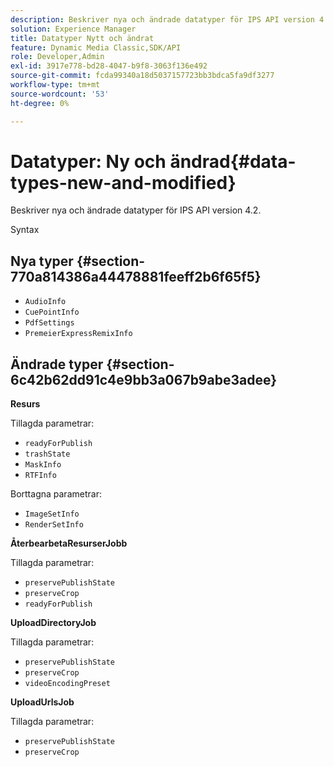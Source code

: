 ```yaml
---
description: Beskriver nya och ändrade datatyper för IPS API version 4.2.
solution: Experience Manager
title: Datatyper Nytt och ändrat
feature: Dynamic Media Classic,SDK/API
role: Developer,Admin
exl-id: 3917e778-bd28-4047-b9f8-3063f136e492
source-git-commit: fcda99340a18d5037157723bb3bdca5fa9df3277
workflow-type: tm+mt
source-wordcount: '53'
ht-degree: 0%

---
```


# Datatyper: Ny och ändrad{#data-types-new-and-modified}

Beskriver nya och ändrade datatyper för IPS API version 4.2.

Syntax

## Nya typer {#section-770a814386a44478881feeff2b6f65f5}

* `AudioInfo`
* `CuePointInfo`
* `PdfSettings`
* `PremeierExpressRemixInfo`

## Ändrade typer {#section-6c42b62dd91c4e9bb3a067b9abe3adee}

**Resurs**

Tillagda parametrar:

* `readyForPublish`
* `trashState`
* `MaskInfo`
* `RTFInfo`

Borttagna parametrar:

* `ImageSetInfo`
* `RenderSetInfo`

**ÅterbearbetaResurserJobb**

Tillagda parametrar:

* `preservePublishState`
* `preserveCrop`
* `readyForPublish`

**UploadDirectoryJob**

Tillagda parametrar:

* `preservePublishState`
* `preserveCrop`
* `videoEncodingPreset`

**UploadUrlsJob**

Tillagda parametrar:

* `preservePublishState`
* `preserveCrop`
